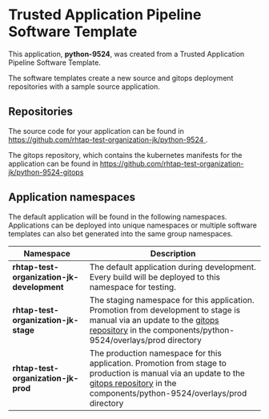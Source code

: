 # Trusted Application Pipeline Software Template

This application, **python-9524**, was created from a Trusted Application Pipeline Software Template.

The software templates create a new source and gitops deployment repositories with a sample source application. 

## Repositories

The source code for your application can be found in [https://github.com/rhtap-test-organization-jk/python-9524 ](https://github.com/rhtap-test-organization-jk/python-9524 ).
 
The gitops repository, which contains the kubernetes manifests for the application can be found in 
[https://github.com/rhtap-test-organization-jk/python-9524-gitops ](https://github.com/rhtap-test-organization-jk/python-9524-gitops ) 

## Application namespaces 

The default application will be found in the following namespaces. Applications can be deployed into unique namespaces or multiple software templates can also bet generated into the same group namespaces.  

|  Namespace   |  Description   |  
| -------- | -------- |   
| **rhtap-test-organization-jk-development** | The default application during development. Every build will be deployed to this namespace for testing. | 
| **rhtap-test-organization-jk-stage** | The staging namespace for this application. Promotion from development to stage is manual via an update to the [gitops repository](https://github.com/rhtap-test-organization-jk/python-9524-gitops ) in the components/python-9524/overlays/prod directory |  
| **rhtap-test-organization-jk-prod** | The production namespace for this application. Promotion from stage to production is manual via an update to the [gitops repository](https://github.com/rhtap-test-organization-jk/python-9524-gitops ) in the components/python-9524/overlays/prod directory | 